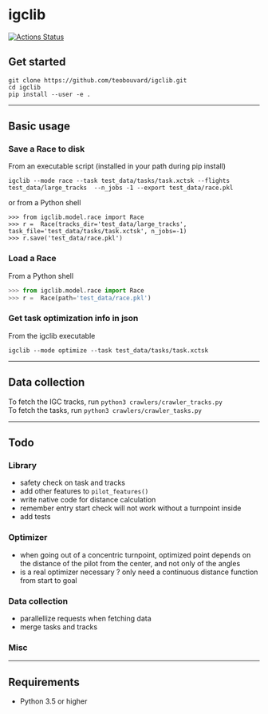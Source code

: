 # igclib

[![Actions Status](https://github.com/teobouvard/igclib/workflows/build/badge.svg)](https://github.com/teobouvard/igclib/actions)

## Get started

```{shell}
git clone https://github.com/teobouvard/igclib.git
cd igclib
pip install --user -e .
```
---

## Basic usage

### Save a Race to disk

From an executable script (installed in your path during pip install)

```shell
igclib --mode race --task test_data/tasks/task.xctsk --flights test_data/large_tracks  --n_jobs -1 --export test_data/race.pkl
```

or from a Python shell

```{python}
>>> from igclib.model.race import Race
>>> r =  Race(tracks_dir='test_data/large_tracks', task_file='test_data/tasks/task.xctsk', n_jobs=-1)
>>> r.save('test_data/race.pkl')
```

### Load a Race

From a Python shell

```python
>>> from igclib.model.race import Race
>>> r =  Race(path='test_data/race.pkl')
```

### Get task optimization info in json

From the igclib executable

```shell
igclib --mode optimize --task test_data/tasks/task.xctsk
```

---

## Data collection

To fetch the IGC tracks, run `python3 crawlers/crawler_tracks.py`  
To fetch the tasks, run `python3 crawlers/crawler_tasks.py`

---

## Todo

### Library

* safety check on task and tracks 
* add other features to ```pilot_features()```
* write native code for distance calculation
* remember entry start check will not work without a turnpoint inside
* add tests

### Optimizer

* when going out of a concentric turnpoint, optimized point depends on the distance of the pilot from the center, and not only of the angles
* is a real optimizer necessary ? only need a continuous distance function from start to goal

### Data collection

* parallellize requests when fetching data
* merge tasks and tracks

### Misc

---

## Requirements

* Python 3.5 or higher